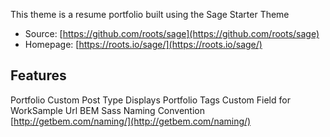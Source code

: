 This theme is a resume portfolio built using the Sage Starter Theme
* Source: [https://github.com/roots/sage](https://github.com/roots/sage)
* Homepage: [https://roots.io/sage/](https://roots.io/sage/)



## Features
Portfolio Custom Post Type 
Displays Portfolio Tags
Custom Field for WorkSample Url
BEM Sass Naming Convention [http://getbem.com/naming/](http://getbem.com/naming/)

